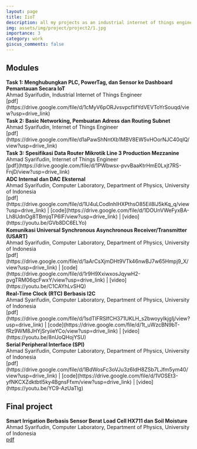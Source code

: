 ```yaml
---
layout: page
title: IioT
description: all my projects as an industrial internet of things engineer
img: assets/img/project/project2/1.jpg
importance: 3
category: work
giscus_comments: false
---
```


<h2 class="Title" >Modules</h2>
<!-- <br> -->
<b>Task 1: Menghubungkan PLC, PowerTag, dan Sensor ke Dashboard Pemantauan 
Secara IoT</b><br>
Ahmad Syarifudin, Industrial Internet of Things Engineer<br>
[pdf](https://drive.google.com/file/d/1cMyV6pORJvsvpcfIifYdVEVToYrSouqd/view?usp=drive_link)
<p style="font-size: 3px !important"></p>
<b>Task 2: Basic Networking, Pembuatan Adress dan Routing Subnet</b><br>Ahmad Syarifudin, Internet of Things Engineer<br>
[pdf](https://drive.google.com/file/d1aPawShNntXb1MBV8EW5vHOorNJC40qlQ/view?usp=drive_link)
<p style="font-size: 3px !important"></p>
<b>Task 3: Spesifikasi Data Router Mikrotik Line 3 Production Mezzanine</b><br>
Ahmad Syarifudin, Internet of Things Engineer<br>
[pdf](https://drive.google.com/file/d/1PWbwsx-pvvBaaKtrHmE0Lxjt7RS-FnjD/view?usp=drive_link)
<p style="font-size: 3px !important"></p>
<b>ADC Internal dan DAC Eksternal</b><br>
Ahmad Syarifudin, Computer Laboratory, Department of Physics, University of Indonesia<br>
[pdf](https://drive.google.com/file/d/1U4uLCodInhlHXPthsO85Eil8lJ5kKq_q/view?usp=drive_link)&nbsp;|&nbsp;[code](https://drive.google.com/file/d/1DOUnVWeFyxBA-Lh8UdnOg8TBmjqTP6lF/view?usp=drive_link)&nbsp;|&nbsp;[video](https://youtu.be/GVb8DC6ELYo)
<p style="font-size: 3px !important"></p>
<b>Komunikasi Universal Synchronous Asynchronous 
Receiver/Transmitter (USART)</b><br>
Ahmad Syarifudin, Computer Laboratory, Department of Physics, University of Indonesia<br>
[pdf](https://drive.google.com/file/d/1aArCsXjmDHt9VTk46nwBJ7w65Hmpj9_X/view?usp=drive_link)&nbsp;|&nbsp;[code](https://drive.google.com/file/d/1r9H9XxiwxosJqywH2-pvgTRM06qcFwxY/view?usp=drive_link)&nbsp;|&nbsp;[video](https://youtu.be/C1CAYhLvSHQ)
<p style="font-size: 3px !important"></p>
<b>Real-Time Clock (RTC) Berbasis I2C</b><br>
Ahmad Syarifudin, Computer Laboratory, Department of Physics, University of Indonesia<br>
[pdf](https://drive.google.com/file/d/1sdTIFRSIfCH371UKLH_s2bwoyyIkjgIj/view?usp=drive_link)&nbsp;|&nbsp;[code](https://drive.google.com/file/d/1t_uWzcBN9bT-fRz9WM8JHYjSryiieYCo/view?usp=drive_link)&nbsp;|&nbsp;[video](https://youtu.be/8nUoQHojYSU)
<p style="font-size: 3px !important"></p>
<b>Serial Peripheral Interface (SPI)</b><br>
Ahmad Syarifudin, Computer Laboratory, Department of Physics, University of Indonesia<br>
[pdf](https://drive.google.com/file/d/1BdWosFc3oVJu3z6IdH8ZSb7LJfm5ym40/view?usp=drive_link)&nbsp;|&nbsp;[code](https://drive.google.com/file/d/1VOSEt3-yfNKCXZdktbtl5ky4BgnsFfxm/view?usp=drive_link)&nbsp;|&nbsp;[video](https://youtu.be/YC9-AzUaTlg)
<p style="font-size: 3px !important"></p>

## Final project
<b>Smart Irrigation Berbasis Sensor Berat Load Cell HX711
dan Soil Moisture</b><br>
Ahmad Syarifudin, Computer Laboratory, Department of Physics, University of Indonesia<br>
[pdf](https://drive.google.com/drive/u/3/folders/1M72sCtB-AtRxNxQgG-37faDpncxUPeCv)
<p style="font-size: 3px !important"></p>